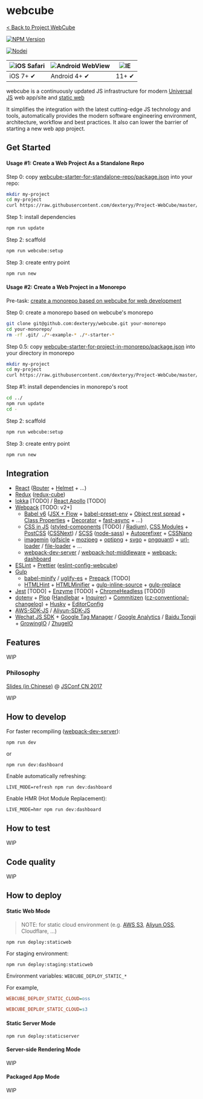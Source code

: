
# webcube

[< Back to Project WebCube](https://github.com/dexteryy/Project-WebCube/)

[![NPM Version][npm-image]][npm-url]
<!-- [![Build Status][travis-image]][travis-url]
[![Dependencies Status][dep-image]][dep-url]
[![Test Coverage][coveralls-image]][coveralls-url] -->

[![Nodei][nodei-image]][npm-url]

[npm-image]: https://img.shields.io/npm/v/webcube.svg
[nodei-image]: https://nodei.co/npm/webcube.png?downloads=true
[npm-url]: https://npmjs.org/package/webcube
<!--
[travis-image]: https://img.shields.io/travis/dexteryy/webcube-example/master.svg
[travis-url]: https://travis-ci.org/dexteryy/webcube-example
[dep-image]: https://david-dm.org/dexteryy/webcube.svg
[dep-url]: https://david-dm.org/dexteryy/webcube
-->

![iOS Safari](https://github.com/alrra/browser-logos/raw/master/src/safari-ios/safari-ios_48x48.png) | ![Android WebView](https://github.com/alrra/browser-logos/raw/master/src/android/android_48x48.png) | ![IE](https://raw.github.com/alrra/browser-logos/master/src/archive/internet-explorer_9-11/internet-explorer_9-11_48x48.png) |
--- | --- | --- |
iOS 7+ ✔ | Android 4+ ✔ | 11+ ✔ |

webcube is a continuously updated JS infrastructure for modern [Universal JS](https://github.com/dexteryy/spellbook-of-modern-webdev) web app/site and [static web](https://github.com/dexteryy/spellbook-of-modern-webdev)

 It simplifies the integration with the latest cutting-edge JS technology and tools, automatically provides the modern software engineering environment, architecture, workflow and best practices. It also can lower the barrier of starting a new web app project.

## Get Started

#### Usage #1: Create a Web Project As a Standalone Repo

Step 0: copy [webcube-starter-for-standalone-repo/package.json](https://github.com/dexteryy/Project-WebCube/blob/master/starters/webcube-app-as-standalone/package.json) into your repo:

```bash
mkdir my-project
cd my-project
curl https://raw.githubusercontent.com/dexteryy/Project-WebCube/master/starters/webcube-app-as-standalone/package.json > package.json
```

Step 1: install dependencies

```bash
npm run update
```

Step 2: scaffold

```bash
npm run webcube:setup
```

Step 3: create entry point

```bash
npm run new
```

#### Usage #2: Create a Web Project in a Monorepo

Pre-task: [create a monorepo based on webcube for web development](https://github.com/dexteryy/Project-WebCube)

Step 0: create a monorepo based on webcube's monorepo

```bash
git clone git@github.com:dexteryy/webcube.git your-monorepo
cd your-monorepo/
rm -rf .git/ ./*-example-* ./*-starter-*
```
Step 0.5: copy [webcube-starter-for-project-in-monorepo/package.json](https://github.com/dexteryy/Project-WebCube/blob/master/starters/webcube-app-in-monorepo/package.json) into your directory in monorepo

```bash
mkdir my-project
cd my-project
curl https://raw.githubusercontent.com/dexteryy/Project-WebCube/master/starters/webcube-app-in-monorepo/package.json > package.json
```

Step #1: install dependencies in monorepo's root

```bash
cd ../
npm run update
cd -
```

Step 2: scaffold

```bash
npm run webcube:setup
```

Step 3: create entry point

```bash
npm run new
```

## Integration

* [React](http://facebook.github.io/react/) ([Router](https://www.npmjs.com/package/react-router) + [Helmet](https://www.npmjs.com/package/react-helmet) + ...)
* [Redux](http://redux.js.org/) ([redux-cube](https://github.com/dexteryy/Project-WebCube/tree/master/packages/redux-cube))
* [lokka](https://github.com/kadirahq/lokka) [TODO] / [React Apollo](http://dev.apollodata.com/react/) [TODO]
* [Webpack](http://webpack.github.io/docs/) [TODO: v2+]
  * [Babel v6](babeljs.io) ([JSX + Flow](http://babeljs.io/docs/plugins/preset-react/) + [babel-preset-env](https://github.com/babel/babel-preset-env) + [Object rest spread](http://babeljs.io/docs/plugins/transform-object-rest-spread/) + [Class Properties](http://babeljs.io/docs/plugins/transform-class-properties/) + [Decorator](https://www.npmjs.com/package/babel-plugin-transform-decorators-legacy) + [fast-async](https://github.com/MatAtBread/fast-async) + ...)
  * [CSS in JS](https://speakerdeck.com/vjeux/react-css-in-js) ([styled-components](https://github.com/styled-components/styled-components) [TODO] / [Radium](https://github.com/FormidableLabs/radium)), [CSS Modules](https://github.com/css-modules/css-modules) + [PostCSS](https://github.com/postcss/postcss) ([CSSNext](http://cssnext.io/)) / [SCSS](https://www.npmjs.com/package/sass-loader) ([node-sass](https://www.npmjs.com/package/node-sass)) + [Autoprefixer](https://github.com/postcss/autoprefixer) + [CSSNano](http://cssnano.co/options/)
  * [imagemin](https://www.npmjs.com/package/image-webpack-loader) ([gifsicle](https://github.com/kevva/imagemin-gifsicle) + [mozjpeg](https://github.com/imagemin/imagemin-mozjpeg) + [optipng](https://github.com/kevva/imagemin-optipng) + [svgo](https://github.com/kevva/imagemin-svgo) + [pngquant](https://pngquant.org/)) + [url-loader](https://www.npmjs.com/package/url-loader) / [file-loader](https://www.npmjs.com/package/file-loader) + ...
  * [webpack-dev-server](http://webpack.github.io/docs/webpack-dev-server.html) / [webpack-hot-middleware](https://www.npmjs.com/package/webpack-hot-middleware) + [webpack-dashboard](https://github.com/FormidableLabs/webpack-dashboard)
* [ESLint](http://eslint.org/) + [Prettier](https://github.com/prettier/prettier) ([eslint-config-webcube](https://github.com/dexteryy/Project-WebCube/tree/master/packages/eslint-config-webcube))
* [Gulp](http://gulpjs.com/)
  * [babel-minify](https://github.com/babel/minify) / [uglify-es](https://github.com/mishoo/UglifyJS2/tree/harmony) + [Prepack](https://prepack.io/) [TODO]
  * [HTMLHint](https://github.com/yaniswang/HTMLHint) + [HTMLMinifier](https://github.com/kangax/html-minifier) + [gulp-inline-source](https://www.npmjs.com/package/gulp-inline-source/) + [gulp-replace](https://www.npmjs.com/package/gulp-replace/)
* [Jest](https://facebook.github.io/jest/) [TODO] + [Enzyme](http://airbnb.io/enzyme/) [TODO] + [ChromeHeadless](https://github.com/karma-runner/karma-chrome-launcher/pull/111) [TODO])
* [dotenv](https://www.npmjs.com/package/dotenv) + [Plop](https://github.com/amwmedia/plop) ([Handlebar](http://handlebarsjs.com/) + [Inquirer](https://www.npmjs.com/package/inquirer)) + [Commitizen](https://www.npmjs.com/package/commitizen) ([cz-conventional-changelog](https://github.com/commitizen/cz-conventional-changelog)) + [Husky](https://github.com/typicode/husky) + [EditorConfig](http://editorconfig.org/)
* [AWS-SDK-JS](https://github.com/aws/aws-sdk-js) / [Aliyun-SDK-JS](https://github.com/aliyun-UED/aliyun-sdk-js)
* [Wechat JS SDK](https://mp.weixin.qq.com/wiki/7/aaa137b55fb2e0456bf8dd9148dd613f.html) + [Google Tag Manager](https://developers.google.com/tag-manager/) / [Google Analytics](https://www.google.com/analytics/analytics/) / [Baidu Tongji](http://tongji.baidu.com/) + [GrowingIO](https://www.growingio.com) / [ZhugeIO](https://zhugeio.com)

## Features

WIP

### Philosophy

[Slides (in Chinese)](https://speakerdeck.com/dexteryy/understanding-modern-web-development-at-jsconf-china-2017-zhong-wen) @ [JSConf CN 2017](http://2017.jsconf.cn/#schedule)

WIP

## How to develop

For faster recompiling ([webpack-dev-server](http://webpack.github.io/docs/webpack-dev-server.html)):

```
npm run dev
```
or
```
npm run dev:dashboard
```

Enable automatically refreshing:

```
LIVE_MODE=refresh npm run dev:dashboard
```

Enable HMR (Hot Module Replacement):

```
LIVE_MODE=hmr npm run dev:dashboard
```

## How to test

WIP

## Code quality

WIP

## How to deploy

#### Static Web Mode

> NOTE: for static cloud environment (e.g. [AWS S3](https://aws.amazon.com/s3/), [Aliyun OSS](https://www.aliyun.com/product/oss/), Cloudflare, ...)

```
npm run deploy:staticweb
```

For staging environment:

```
npm run deploy:staging:staticweb
```

Environment variables: `WEBCUBE_DEPLOY_STATIC_*`

For example,

```ini
WEBCUBE_DEPLOY_STATIC_CLOUD=oss
```

```ini
WEBCUBE_DEPLOY_STATIC_CLOUD=s3
```

#### Static Server Mode

```
npm run deploy:staticserver
```

#### Server-side Rendering Mode

WIP

#### Packaged App Mode

WIP
